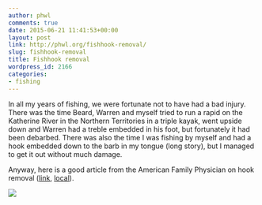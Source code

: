 ```yaml
---
author: phwl
comments: true
date: 2015-06-21 11:41:53+00:00
layout: post
link: http://phwl.org/fishhook-removal/
slug: fishhook-removal
title: Fishhook removal
wordpress_id: 2166
categories:
- fishing
---
```


In all my years of fishing, we were fortunate not to have had a bad injury. There was the time Beard, Warren and myself tried to run a rapid on the Katherine River in the Northern Territories in a triple kayak, went upside down and Warren had a treble embedded in his foot, but fortunately it had been debarbed. There was also the time I was fishing by myself and had a hook embedded down to the barb in my tongue (long story), but I managed to get it out without much damage.

Anyway, here is a good article from the American Family Physician on hook removal ([link](http://www.aafp.org/afp/2001/0601/p2231.html), [local](http://phwl.org/wp-content/uploads/2015/06/fishhookremoval.pdf)).




![](http://www.aafp.org/afp/2001/0601/afp20010601p2231-f3.gif)
